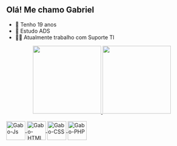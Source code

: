 ## Olá! Me chamo Gabriel

- 👀 Tenho 19 anos 
- 🧩 Estudo ADS
- 🧑‍💻 Atualmente trabalho com Suporte TI

<div align="center">
  <a href="https://github.com/gabronx">
  <img height="180em" background=linear-gradient(#e66465,#9198e5) src="https://github-readme-stats.vercel.app/api?username=gabronx&show_icons=true&theme=highcontrast&include_all_commits=true&count_private=true"/>
  <img height="180em" src="https://github-readme-stats.vercel.app/api/top-langs/?username=gabronx&layout=compact&langs_count=7&theme=highcontrast"/>
</div>

 <div style="display: inline_block"><br>
   <img align="center" alt="Gabo-Js" height="50" width="50" src="https://cdn.jsdelivr.net/gh/devicons/devicon/icons/javascript/javascript-plain.svg" />
   <img align="center" alt="Gabo-HTML" height="50" width="50" src="https://cdn.jsdelivr.net/gh/devicons/devicon/icons/html5/html5-plain-wordmark.svg" /> 
   <img align="center" alt="Gabo-CSS" height="50" width="50" src="https://cdn.jsdelivr.net/gh/devicons/devicon/icons/css3/css3-plain-wordmark.svg" />
   <img align="center" alt="Gabo-PHP" height="50" width="50" src="https://cdn.jsdelivr.net/gh/devicons/devicon/icons/php/php-plain.svg" />
   
  
